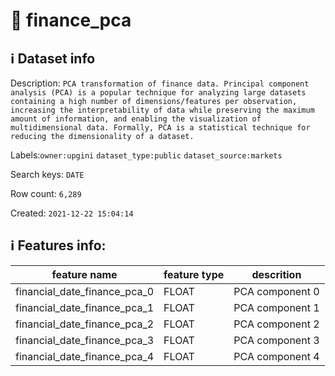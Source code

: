 # 📖 finance_pca 
## ℹ️ Dataset info 
Description: `PCA transformation of finance data. Principal component analysis (PCA) is a popular technique for analyzing large datasets containing a high number of dimensions/features per observation, increasing the interpretability of data while preserving the maximum amount of information, and enabling the visualization of multidimensional data. Formally, PCA is a statistical technique for reducing the dimensionality of a dataset.` 

Labels:`owner:upgini` `dataset_type:public` `dataset_source:markets` 

Search keys: `DATE`

Row count: `6,289`

Created: `2021-12-22 15:04:14` 

## ℹ️ Features info:
|feature name|feature type|descrition|
|---|---|---|
|financial_date_finance_pca_0|FLOAT|PCA component 0|
|financial_date_finance_pca_1|FLOAT|PCA component 1|
|financial_date_finance_pca_2|FLOAT|PCA component 2|
|financial_date_finance_pca_3|FLOAT|PCA component 3|
|financial_date_finance_pca_4|FLOAT|PCA component 4|
